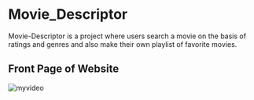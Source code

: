# Movie_Descriptor

Movie-Descriptor is a project where users search a movie on the basis of ratings and genres and also make their own playlist of favorite movies.

## Front Page of Website

![myvideo](https://user-images.githubusercontent.com/41167139/94603837-70840080-02b4-11eb-9038-5c2e50b235c1.gif)
